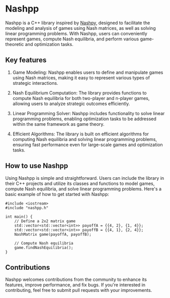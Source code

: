 # Nashpp

Nashpp is a C++ library inspired by [Nashpy](https://github.com/drvinceknight/Nashpy), designed to facilitate the modeling and analysis of games using Nash matrices, as well as solving linear programming problems. With Nashpp, users can conveniently represent games, compute Nash equilibria, and perform various game-theoretic and optimization tasks.

## Key features
1. Game Modeling: Nashpp enables users to define and manipulate games using Nash matrices, making it easy to represent various types of strategic interactions.

2. Nash Equilibrium Computation: The library provides functions to compute Nash equilibria for both two-player and n-player games, allowing users to analyze strategic outcomes efficiently.

3. Linear Programming Solver: Nashpp includes functionality to solve linear programming problems, enabling optimization tasks to be addressed within the same framework as game theory.

4. Efficient Algorithms: The library is built on efficient algorithms for computing Nash equilibria and solving linear programming problems, ensuring fast performance even for large-scale games and optimization tasks.

## How to use Nashpp

Using Nashpp is simple and straightforward. Users can include the library in their C++ projects and utilize its classes and functions to model games, compute Nash equilibria, and solve linear programming problems. Here's a basic example of how to get started with Nashpp:

```
#include <iostream>
#include "nashpp.h"

int main() {
    // Define a 2x2 matrix game
    std::vector<std::vector<int>> payoffA = {{4, 2}, {1, 4}};
    std::vector<std::vector<int>> payoffB = {{4, 1}, {2, 4}};
    NashMatrix game(payoffA, payoffB);

    // Compute Nash equilibria
    game.findNashEquilibria();
}
```

## Contributions

Nashpp welcomes contributions from the community to enhance its features, improve performance, and fix bugs. If you're interested in contributing, feel free to submit pull requests with your improvements.

